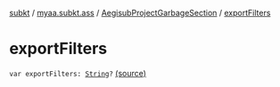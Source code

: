 [subkt](../../index.md) / [myaa.subkt.ass](../index.md) / [AegisubProjectGarbageSection](index.md) / [exportFilters](./export-filters.md)

# exportFilters

`var exportFilters: `[`String`](https://kotlinlang.org/api/latest/jvm/stdlib/kotlin/-string/index.html)`?` [(source)](https://github.com/Myaamori/SubKt/blob/0.1.9/src/main/kotlin/myaa/subkt/ass/parser.kt#L742)